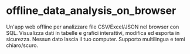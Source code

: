 # offline_data_analysis_on_browser
Un'app web offline per analizzare file CSV/Excel/JSON nel browser con SQL. Visualizza dati in tabelle e grafici interattivi, modifica ed esporta in sicurezza. Nessun dato lascia il tuo computer. Supporto multilingua e temi chiaro/scuro.
